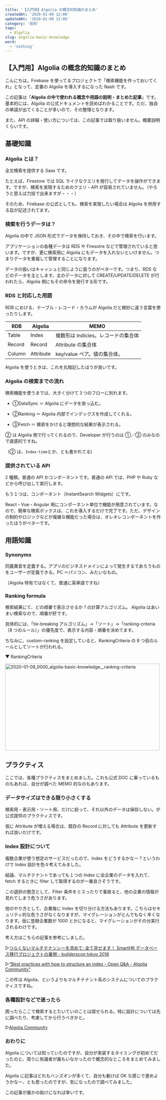 ```yaml
---
title: '【入門用】Algolia の概念的知識のまとめ'
createdAt: '2020-01-09 12:00'
updatedAt: '2020-01-09 12:00'
category: '技術'
tags:
  - Algolia
slug: algolia-basic-knowledge
word:
  - 'nothing'
---
```


## 【入門用】Algolia の概念的知識のまとめ

こんにちは。Firebase を使ってるプロジェクトで「検索機能を作っておいてくれ」となって、定番の Algolia を導入するになった Nash です。

この記事は「**Algolia の中で使われる概念や用語の説明・まとめた記事**」です。基本的には、Algolia の公式ドキュメントを読めばわかることです。ただ、独自の単語が出てくることが多いので、その整理となります。

また、API の詳細・使い方については、この記事では取り扱いません。概要説明くらいです。

## 基礎知識


### Algolia とは？

全文検索を提供する Saas です。

たとえば、Firestore では SQL ライクなクエリを発行してデータを操作ができます。ですが、検索を実現するためのクエリ・API が容易されていません。（やろうと思えば力技で出来ますが・・・）

そのため、Firebase の公式としても、検索を実現したい場合は Algolia を併用する旨が記述されてます。

### 検索を行うデータは？

Algolia の中で JSON 形式でデータを保持しておき、その中で検索を行います。

アプリケーションの各種データは RDS や Firesotre などで管理されていると思います。ですが、更に検索用に Algolia にもデータを入れないといけません。つまりデータを重複して管理することになります。

データの扱いはキャッシュと同じように扱うのがベターです。つまり、RDS などのデータを主とします。主のデータに対して CREATE/UPDATE/DELETE が行われたら、Algolia 側にもその命令を発行する形です。

### RDS と対応した用語

RDB における、テーブル・レコード・カラムが Algolia だと微妙に違う言葉を使ったりします。

| RDB    | Algolia   | MEMO                                |
| ------ | --------- | ----------------------------------- |
| Table  | Index     | 複数形は indicies。レコードの集合体 |
| Record | Record    | Attribute の集合体                  |
| Column | Attribute | key/value ペア。値の集合体。        |

Algolia を使うときは、これを丸暗記したほうが良いです。

### Algolia の検索までの流れ

検索機能を使うまでは、大きく分けて３つのフローに別れます。

- ①DataSync ＝ Algolia にデータを突っ込む。

- ②Ranking ＝ Algolia 内部でインデックスを作成してくれる。

- ③Fetch ＝ 検索をかけると理想的な結果が表示される。

② は Algolia 側で行ってくれるので、Developer が行うのは ①／③ のみなので直感的ですね。

（② は、`Index-time`とか、とも書かれてる)

### 提供されている API

2 種類。普通の API かコンポーネントです。普通の API では、PHP や Ruby などから呼び出して実行します。

もう１つは、コンポーネント（InstantSearch Widgets）にです。

React・Vue・Angular 用にコンポーネント単位で機能が用意されています。なので、簡単な検索ボックスは、これを導入するだけで完了です。ただ、デザインの制約やロジックなどが複雑な機能だった場合は、オレオレコンポーネントを作ったほうがベターです。

## 用語知識

### Synonyms

同義異音を定義する。アプリのビジネスドメインによって発生するであろうものをユーザーが定義できる。PC ＝パソコン、みたいなもの。

（Algolia 特有ではなくて、普通に英単語ですね）

### Ranking formula

検索結果にて、どの順番で表示させるか？の計算アルゴリズム。
Algolia はあいまい検索なので、順番が肝です。

具体的には、「tie-breaking アルゴリズム」→「ソート」→「ranking-criteria（8 つのルール）」の優先度で、表示する内容・順番を決めてます。

ちなみに、custom-ranking を設定していると、RankingCriteria の 8 つ目のルールとしてソートが行われる。

▼ RankingCriteria

<!-- img1 -->
<a data-flickr-embed="true" href="https://www.flickr.com/photos/snamiki1212/52580761604/in/dateposted-public/" title="2020-01-09_0000_algolia-basic-knowledge__ranking-criteria"><img src="https://live.staticflickr.com/65535/52580761604_4c834fc0da.jpg" width="500" height="281" alt="2020-01-09_0000_algolia-basic-knowledge__ranking-criteria"></a><script async src="//embedr.flickr.com/assets/client-code.js" charset="utf-8"></script>
<!-- //img1 -->


## プラクティス

ここでは、各種プラクティスをまとめました。これも公式 DOC に乗っているものもあれば、自分が調べた MEMO 的なのもあります。

### データサイズはできる限り小さくする

検索用・表示用・ソート用、だけに絞って、それ以外のデータは保存しない。が公式提供のプラクティスです。

仮に Attribute が増える場合は、既存の Record に対しても Attribute を更新すれば良いだけです。

### Index 設計について

複数企業が使う想定のサービスだったので、Index をどうするかなー？というわけで Index 設計を色々考えてみました。

結論、マルチテナントであっても１つの Index に全企業のデータを入れて、fetch するときに filter して取得するのが一番良さそうです。

この選択の懸念として、Filter 条件をミスったりで事故ると、他の企業の情報が見れてしまう危うさがあります。

他のやり方として、企業毎に Index を切り分ける方法もあります。こちらはセキュリティ的な危うさがなくなりますが、マイグレーションがとんでもなく辛くなります。仮に登録企業数が 1000 とかになると、マイグレーションがその分実行されるわけです。

考え方はこちらの記事を参考にしました。

▷[つらくないマルチテナンシーを求めて: 全て見せます！ SmartHR データベース移行プロジェクトの裏側 - builderscon tokyo 2018](https://builderscon.io/tokyo/2018/session/5485dc21-810e-4d12-9102-30b2812cd64f)

▷["Best practices with how to structure an index - Open Q&A - Algolia Community"](https://discourse.algolia.com/t/best-practices-with-how-to-structure-an-index/6040/2)

この件は Algolia、というよりもマルチテナント系のシステムについてのプラクティスですね。

### 各種設計などで迷ったら

困ったらここで検索するとたいていのことは探せられる。特に設計については先に調べたり、考慮してから行うべきかと。

▷[Algolia Community](https://discourse.algolia.com/search)

### おわりに

Algolia については知っていたのですが、自分が実装するタイミングが初めてだったのと、周りに有識者が誰もいなかったので概念的なところをまとめてみました。

Algolia に記事はどれもハンズオンが多くて、自分も動けば OK な感じで進めようかなー、とも思ったのですが、気になったので調べてみました。

この記事が誰かの助けになれば幸いです。
